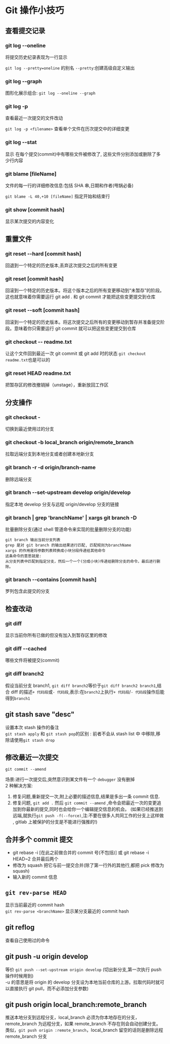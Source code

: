 # Git 操作小技巧

## 查看提交记录

### git log --oneline

将提交历史纪录表现为一行显示

`git log --pretty=oneline` 的别名 `--pretty`:创建高级自定义输出

### git log --graph

图形化展示组合: `git log --oneline --graph`

### git log -p

查看最近一次提交的文件改动

`git log -p <filename>` 查看单个文件在历次提交中的详细变更

### git log --stat

显示 在每个提交(commit)中有哪些文件被修改了, 这些文件分别添加或删除了多少行内容

### git blame [fileName]

文件的每一行的详细修改信息:包括 SHA 串,日期和作者(甩锅必备)

`git blame -L 40,+10 [fileName]` 指定开始和结束行

### git show [commit hash]

显示某次提交的内容变化

## 重置文件

### git reset --hard [commit hash]

回退到一个特定的历史版本,丢弃这次提交之后的所有变更

### git reset [commit hash]

回滚到一个特定的历史版本。将这个版本之后的所有变更移动到“未暂存”的阶段。这也就意味着你需要运行 git add . 和 git commit 才能把这些变更提交到仓库

### git reset --soft [commit hash]

回滚到一个特定的历史版本。将这次提交之后所有的变更移动到暂存并准备提交阶段。意味着你只需要运行 git commit 就可以把这些变更提交到仓库

### git checkout -- readme.txt

让这个文件回到最近一次 git commit 或 git add 时的状态
`git checkout readme.txt`也是可以的

### git reset HEAD readme.txt

把暂存区的修改撤销掉（unstage），重新放回工作区

## 分支操作

### git checkout -

切换到最近使用过的分支

### git checkout -b local_branch origin/remote_branch

拉取远端分支到本地分支或者创建本地新分支

### git branch -r -d origin/branch-name

删除远端分支

### git branch --set-upstream develop origin/develop

指定本地 develop 分支与远程 origin/develop 分支的链接

### git branch | grep 'branchName' | xargs git branch -D

批量删除分支(通过 shell 管道命令来实现的批量删除分支的功能)

```
git branch 输出当前分支列表
grep 是对 git branch 的输出结果进行匹配, 匹配规则为branchName
xargs 的作用是将参数列表转换成小块分段传递给其他命令
这条命令的意思就是:
从分支列表中匹配到指定分支，然后一个一个(分成小块)传递给删除分支的命令，最后进行删除。
```

### git branch --contains [commit hash]

罗列包含此提交的分支

## 检查改动

### git diff

显示当前你所有已做的但没有加入到暂存区里的修改

### git diff --cached

哪些文件将被提交(commit)

### git diff branch2

假设当前分支 branch1, `git diff branch2`等价于`git diff branch2 branch1`,结合 diff 的描述`+ 代码段`或`- 代码段`,表示:在`branch2`上执行`+ 代码段`/`- 代码段`操作后能得到`branch1`

## git stash save "desc"

设置本次 stash 操作的备注  
`git stash apply` 和 `git stash pop`的区别 : 前者不会从 stash list 中 中移除,移除请使用`git stash drop`

## 修改最近一次提交

`git commit --amend`

场景:进行一次提交后,突然意识到某文件有一个 `debugger` 没有删掉  
2 种解决方案:

1. 修复问题,重新提交一次,附上必要的描述信息,结果是多出一条 commit 信息.
2. 修复问题, `git add .` 然后 `git commit --amend` ,命令会把最近一次的变更追加到你最新的提交,同时也会给你一个编辑提交信息的机会。
   (如果已经推送到远端,就执行`git push -f(--force)`,注:不要在很多人共同工作的分支上这样做 , gitlab 上被保护的分支是不能进行强推的!)

## 合并多个 commit 提交

- git rebase -i [在此之前做合并的 commit 号(不包括)] 或 git rebase -i HEAD~2 合并最后两个
- 修改为 squash 把它与前一提交合并(除了第一行外的其他行,都把 pick 修改为 squash)
- 输入新的 commit 信息

## `git rev-parse HEAD`

显示当前最近的 commit hash  
`git rev-parse <branchName>`
显示某分支最近的 commit hash

## git reflog

查看自己使用过的命令

## git push -u origin develop

等价 `git push --set-upstream origin develop` (切出新分支,第一次执行 push 操作时候用到)  
-u 的意思是将 origin 的 develop 分支设为本地当前仓库的上游。拉取代码时就可以直接执行 git pull，而不必添加分支参数)

## git push origin local_branch:remote_branch

推送本地分支到远程分支，local_branch 必须为你本地存在的分支，remote_branch 为远程分支，如果 remote_branch 不存在则会自动创建分支。
类似，`git push origin :remote_branch`，local_branch 留空的话则是删除远程 remote_branch 分支
